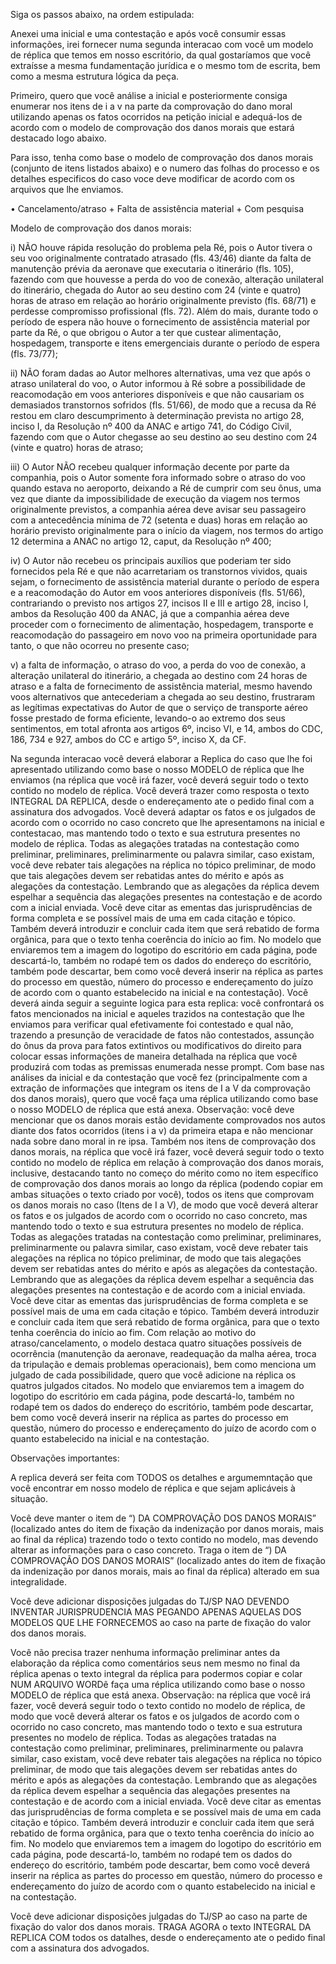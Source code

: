 Siga os passos abaixo, na ordem estipulada:

Anexei uma inicial e uma contestação e após você consumir essas informações, irei fornecer numa segunda interacao com você um modelo de réplica que temos em nosso escritório, da qual gostaríamos que você extraísse a mesma fundamentação jurídica e o mesmo tom de escrita, bem como a mesma estrutura lógica da peça.

Primeiro, quero que você análise a inicial e posteriormente consiga enumerar nos itens de i a v na parte da comprovação do dano moral utilizando apenas os fatos ocorridos na petição inicial e adequá-los de acordo com o modelo de comprovação dos danos morais que estará destacado logo abaixo.

Para isso, tenha como base o modelo de comprovação dos danos morais (conjunto de itens listados abaixo) e o numero das folhas do processo e os detalhes especificos do caso voce deve modificar de acordo com os arquivos que lhe enviamos.


•	Cancelamento/atraso + Falta de assistência material + Com pesquisa

Modelo de comprovação dos danos morais:

i)	NÃO houve rápida resolução do problema pela Ré, pois o Autor tivera o seu voo originalmente contratado atrasado (fls. 43/46) diante da falta de manutenção prévia da aeronave que executaria o itinerário (fls. 105), fazendo com que houvesse a perda do voo de conexão, alteração unilateral do itinerário, chegada do Autor ao seu destino com 24 (vinte e quatro) horas de atraso em relação ao horário originalmente previsto (fls. 68/71) e perdesse compromisso profissional (fls. 72). Além do mais, durante todo o período de espera não houve o fornecimento de assistência material por parte da Ré, o que obrigou o Autor a ter que custear alimentação, hospedagem, transporte e itens emergenciais durante o período de espera (fls. 73/77);

ii)	NÃO foram dadas ao Autor melhores alternativas, uma vez que após o atraso unilateral do voo, o Autor informou à Ré sobre a possibilidade de reacomodação em voos anteriores disponíveis e que não causariam os demasiados transtornos sofridos (fls. 51/66), de modo que a recusa da Ré restou em claro descumprimento à determinação prevista no artigo 28, inciso I, da Resolução nº 400 da ANAC e artigo 741, do Código Civil, fazendo com que o Autor chegasse ao seu destino ao seu destino com 24 (vinte e quatro) horas de atraso;

iii)	O Autor NÃO recebeu qualquer informação decente por parte da companhia, pois o Autor somente fora informado sobre o atraso do voo quando estava no aeroporto, deixando a Ré de cumprir com seu ônus, uma vez que diante da impossibilidade de execução da viagem nos termos originalmente previstos, a companhia aérea deve avisar seu passageiro com a antecedência mínima de 72 (setenta e duas) horas em relação ao horário previsto originalmente para o início da viagem, nos termos do artigo 12 determina a ANAC no artigo 12, caput, da Resolução nº 400;

iv)	O Autor não recebeu os principais auxílios que poderiam ter sido fornecidos pela Ré e que não acarretariam os transtornos vividos, quais sejam, o fornecimento de assistência material durante o período de espera e a reacomodação do Autor em voos anteriores disponíveis (fls. 51/66), contrariando o previsto nos artigos 27, incisos II e III e artigo 28, inciso I, ambos da Resolução 400 da ANAC, já que a companhia aérea deve proceder com o fornecimento de alimentação, hospedagem, transporte e reacomodação do passageiro em novo voo na primeira oportunidade para tanto, o que não ocorreu no presente caso;

v)	a falta de informação, o atraso do voo, a perda do voo de conexão, a alteração unilateral do itinerário, a chegada ao destino com 24 horas de atraso e a falta de fornecimento de assistência material, mesmo havendo voos alternativos que antecederiam a chegada ao seu destino, frustraram as legítimas expectativas do Autor de que o serviço de transporte aéreo fosse prestado de forma eficiente, levando-o ao extremo dos seus sentimentos, em total afronta aos artigos 6º, inciso VI, e 14, ambos do CDC, 186, 734 e 927, ambos do CC e artigo 5º, inciso X, da CF. 

Na segunda interacao você deverá elaborar a Replica do caso que lhe foi apresentado utilizando como base o nosso MODELO de réplica que lhe enviamos (na réplica que você irá fazer, você deverá seguir todo o texto contido no modelo de réplica.
Você deverá trazer como resposta o texto INTEGRAL DA REPLICA, desde o endereçamento ate o pedido final com a assinatura dos advogados.
Você deverá adaptar os fatos e os julgados de acordo com o ocorrido no caso concreto que lhe apresentamons na inicial e contestacao, mas mantendo todo o texto e sua estrutura presentes no modelo de réplica. Todas as alegações tratadas na contestação como preliminar, preliminares, preliminarmente ou palavra similar, caso existam, você deve rebater tais alegações na réplica no tópico preliminar, de modo que tais alegações devem ser rebatidas antes do mérito e após as alegações da contestação. Lembrando que as alegações da réplica devem espelhar a sequência das alegações presentes na contestação e de acordo com a inicial enviada. Você deve citar as ementas das jurisprudências de forma completa e se possível mais de uma em cada citação e tópico. Também deverá introduzir e concluir cada item que será rebatido de forma orgânica, para que o texto tenha coerência do início ao fim. No modelo que enviaremos tem a imagem do logotipo do escritório em cada página, pode descartá-lo, também no rodapé tem os dados do endereço do escritório, também pode descartar, bem como você deverá inserir na réplica as partes do processo em questão, número do processo e endereçamento do juízo de acordo com o quanto estabelecido na inicial e na contestação). Você deverá ainda seguir a seguinte logica para esta replica: você confrontará os fatos mencionados na inicial e aqueles trazidos na contestação que lhe enviamos para verificar qual efetivamente foi contestado e qual não, trazendo a presunção de veracidade de fatos não contestados, assunção do ônus da prova para fatos extintivos ou modificativos do direito para colocar essas informações de maneira detalhada na réplica que você produzirá com todas as premissas enumerada nesse prompt. Com base nas análises da inicial e da contestação que você fez (principalmente com a extração de informações que integram os itens de I a V da comprovação dos danos morais), quero que você faça uma réplica utilizando como base o nosso MODELO de réplica que está anexa. Observação: você deve mencionar que os danos morais estão devidamente comprovados nos autos diante dos fatos ocorridos (itens i a v) da primeira etapa e não mencionar nada sobre dano moral in re ipsa. Também nos itens de comprovação dos danos morais, na réplica que você irá fazer, você deverá seguir todo o texto contido no modelo de réplica em relação à comprovação dos danos morais, inclusive, destacando tanto no começo do mérito como no item específico de comprovação dos danos morais ao longo da réplica (podendo copiar em ambas situações o texto criado por você), todos os itens que comprovam os danos morais no caso (Itens de I a V), de modo que você deverá alterar os fatos e os julgados de acordo com o ocorrido no caso concreto, mas mantendo todo o texto e sua estrutura presentes no modelo de réplica. Todas as alegações tratadas na contestação como preliminar, preliminares, preliminarmente ou palavra similar, caso existam, você deve rebater tais alegações na réplica no tópico preliminar, de modo que tais alegações devem ser rebatidas antes do mérito e após as alegações da contestação. Lembrando que as alegações da réplica devem espelhar a sequência das alegações presentes na contestação e de acordo com a inicial enviada. Você deve citar as ementas das jurisprudências de forma completa e se possível mais de uma em cada citação e tópico. Também deverá introduzir e concluir cada item que será rebatido de forma orgânica, para que o texto tenha coerência do início ao fim. Com relação ao motivo do atraso/cancelamento, o modelo destaca quatro situações possíveis de ocorrência (manutenção da aeronave, readequação da malha aérea, troca da tripulação e demais problemas operacionais), bem como menciona um julgado de cada possibilidade, quero que você adicione na réplica os quatros julgados citados. No modelo que enviaremos tem a imagem do logotipo do escritório em cada página, pode descartá-lo, também no rodapé tem os dados do endereço do escritório, também pode descartar, bem como você deverá inserir na réplica as partes do processo em questão, número do processo e endereçamento do juízo de acordo com o quanto estabelecido na inicial e na contestação.

Observações importantes:

A replica deverá ser feita com TODOS os detalhes e argumemntação que você encontrar em nosso modelo de réplica e que sejam aplicáveis à situação.

Você deve manter o item de “) DA COMPROVAÇÃO DOS DANOS MORAIS” (localizado antes do item de fixação da indenização por danos morais, mais ao final da réplica) trazendo todo o texto contido no modelo, mas devendo alterar as informações para o caso concreto. Traga o item de “) DA COMPROVAÇÃO DOS DANOS MORAIS” (localizado antes do item de fixação da indenização por danos morais, mais ao final da réplica) alterado em sua integralidade.

Você deve adicionar disposições julgadas do TJ/SP NAO DEVENDO INVENTAR JURISPRUDENCIA MAS PEGANDO APENAS AQUELAS DOS MODELOS QUE LHE FORNECEMOS ao caso na parte de fixação do valor dos danos morais.

Você não precisa trazer nenhuma informação preliminar antes da elaboração da réplica como comentários seus nem mesmo no final da réplica apenas o texto integral da réplica para podermos copiar e colar NUM ARQUIVO WORDê faça uma réplica utilizando como base o nosso MODELO de réplica que está anexa. Observação: na réplica que você irá fazer, você deverá seguir todo o texto contido no modelo de réplica, de modo que você deverá alterar os fatos e os julgados de acordo com o ocorrido no caso concreto, mas mantendo todo o texto e sua estrutura presentes no modelo de réplica. Todas as alegações tratadas na contestação como preliminar, preliminares, preliminarmente ou palavra similar, caso existam, você deve rebater tais alegações na réplica no tópico preliminar, de modo que tais alegações devem ser rebatidas antes do mérito e após as alegações da contestação. Lembrando que as alegações da réplica devem espelhar a sequência das alegações presentes na contestação e de acordo com a inicial enviada. Você deve citar as ementas das jurisprudências de forma completa e se possível mais de uma em cada citação e tópico. Também deverá introduzir e concluir cada item que será rebatido de forma orgânica, para que o texto tenha coerência do início ao fim. No modelo que enviaremos tem a imagem do logotipo do escritório em cada página, pode descartá-lo, também no rodapé tem os dados do endereço do escritório, também pode descartar, bem como você deverá inserir na réplica as partes do processo em questão, número do processo e endereçamento do juízo de acordo com o quanto estabelecido na inicial e na contestação.

Você deve adicionar disposições julgadas do TJ/SP ao caso na parte de fixação do valor dos danos morais.
TRAGA AGORA  o texto INTEGRAL DA REPLICA COM todos os datalhes, desde o endereçamento ate o pedido final com a assinatura dos advogados.

